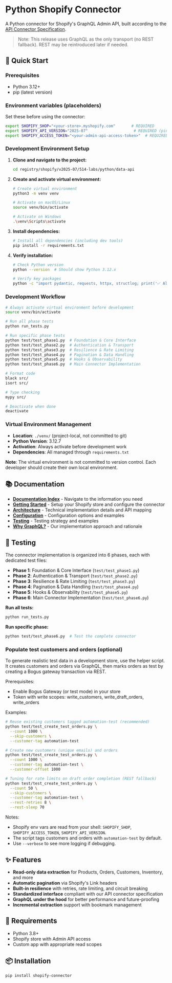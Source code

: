 # Python Shopify Connector

A Python connector for Shopify's GraphQL Admin API, built according to the [API Connector Specification](../../../../../../apps/components-docs/content/docs/specifications/api-connector.mdx).

> Note: This release uses GraphQL as the only transport (no REST fallback). REST may be reintroduced later if needed.

## 🚀 Quick Start

### Prerequisites
- Python 3.12+ 
- pip (latest version)

### Environment variables (placeholders)

Set these before using the connector:

```bash
export SHOPIFY_SHOP="<your-store>.myshopify.com"       # REQUIRED
export SHOPIFY_API_VERSION="2025-07"                    # REQUIRED (pinned)
export SHOPIFY_ACCESS_TOKEN="<your-admin-api-access-token>"  # REQUIRED
```

### Development Environment Setup

1. **Clone and navigate to the project:**
   ```bash
   cd registry/shopify/v2025-07/514-labs/python/data-api
   ```

2. **Create and activate virtual environment:**
   ```bash
   # Create virtual environment
   python3 -m venv venv
   
   # Activate on macOS/Linux
   source venv/bin/activate
   
   # Activate on Windows
   .\venv\Scripts\activate
   ```

3. **Install dependencies:**
   ```bash
   # Install all dependencies (including dev tools)
   pip install -r requirements.txt
   ```

4. **Verify installation:**
   ```bash
   # Check Python version
   python --version  # Should show Python 3.12.x
   
   # Verify key packages
   python -c "import pydantic, requests, httpx, structlog; print('✅ All packages installed')"
   ```

### Development Workflow

```bash
# Always activate virtual environment before development
source venv/bin/activate

# Run all phase tests
python run_tests.py

# Run specific phase tests
python test/test_phase1.py  # Foundation & Core Interface
python test/test_phase2.py  # Authentication & Transport
python test/test_phase3.py  # Resilience & Rate Limiting
python test/test_phase4.py  # Pagination & Data Handling
python test/test_phase5.py  # Hooks & Observability
python test/test_phase6.py  # Main Connector Implementation

# Format code
black src/
isort src/

# Type checking
mypy src/

# Deactivate when done
deactivate
```

### Virtual Environment Management

- **Location**: `./venv/` (project-local, not committed to git)
- **Python Version**: 3.12.7
- **Activation**: Always activate before development work
- **Dependencies**: All managed through `requirements.txt`

**Note**: The virtual environment is not committed to version control. Each developer should create their own local environment.

## 📚 Documentation

- **[Documentation Index](docs/docs.md)** - Navigate to the information you need
- **[Getting Started](docs/getting-started.md)** - Setup your Shopify store and configure the connector
- **[Architecture](docs/architecture.md)** - Technical implementation details and API mapping
- **[Configuration](docs/configuration.md)** - Configuration options and examples
- **[Testing](docs/testing.md)** - Testing strategy and examples
- **[Why GraphQL?](docs/why-graphql.md)** - Our implementation approach and rationale

## 🧪 Testing

The connector implementation is organized into 6 phases, each with dedicated test files:

- **Phase 1**: Foundation & Core Interface (`test/test_phase1.py`)
- **Phase 2**: Authentication & Transport (`test/test_phase2.py`)
- **Phase 3**: Resilience & Rate Limiting (`test/test_phase3.py`)
- **Phase 4**: Pagination & Data Handling (`test/test_phase4.py`)
- **Phase 5**: Hooks & Observability (`test/test_phase5.py`)
- **Phase 6**: Main Connector Implementation (`test/test_phase6.py`)

**Run all tests:**
```bash
python run_tests.py
```

**Run specific phase:**
```bash
python test/test_phase6.py  # Test the complete connector
```

### Populate test customers and orders (optional)

To generate realistic test data in a development store, use the helper script. It creates customers and orders via GraphQL, then marks orders as test by creating a Bogus gateway transaction via REST.

Prerequisites:
- Enable Bogus Gateway (or test mode) in your store
- Token with write scopes: write_customers, write_draft_orders, write_orders

Examples:
```bash
# Reuse existing customers tagged automation-test (recommended)
python test/test_create_test_orders.py \
  --count 1000 \
  --skip-customers \
  --customer-tag automation-test

# Create new customers (unique emails) and orders
python test/test_create_test_orders.py \
  --count 1000 \
  --customer-tag automation-test \
  --customer-offset 1000

# Tuning for rate limits on draft order completion (REST fallback)
python test/test_create_test_orders.py \
  --count 50 \
  --skip-customers \
  --customer-tag automation-test \
  --rest-retries 8 \
  --rest-sleep 70
```

Notes:
- Shopify env vars are read from your shell: `SHOPIFY_SHOP`, `SHOPIFY_ACCESS_TOKEN`, `SHOPIFY_API_VERSION`.
- The script tags customers and orders with `automation-test` by default.
- Use `--verbose` to see more logging if debugging.

## ✨ Features

- **Read-only data extraction** for Products, Orders, Customers, Inventory, and more
- **Automatic pagination** via Shopify's Link headers
- **Built-in resilience** with retries, rate limiting, and circuit breaking
- **Standardized interface** compliant with our API connector specification
- **GraphQL under the hood** for better performance and future-proofing
- **Incremental extraction** support with bookmark management

## 🔧 Requirements

- Python 3.8+
- Shopify store with Admin API access
- Custom app with appropriate read scopes

## 📦 Installation

```bash
pip install shopify-connector
```
